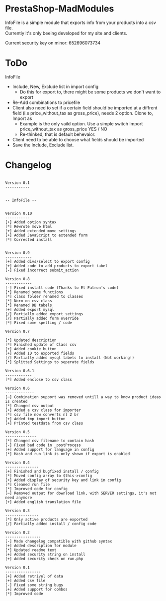 PrestaShop-MadModules
=====================

InfoFile is a simple module that exports info from your products into a csv file.<br>
Currently it's only beeing developed for my site and clients.<br>

Current security key on minor: 652696073734

ToDo
======
InfoFile

- Include, New, Exclude list in import config
	- Do this for export to, there might be some products we don't want to export
- Re-Add combinations to pricefile
- Client also need to set if a certain field should be imported at a diffrent field (i.e price_without_tax as gross_price), needs 2 option. Clone to, Import as
	- Example is the only vaild option. Use a simple switch Import price_without_tax as gross_price YES / NO
	- Re-thinked, that is default behevaior.
- Client need to be able to choose what fields should be imported
- Save the Include, Exclude list.

Changelog
=====================
```

Version 0.1
-----------


-- InfoFile --


Version 0.10
-----------
[+] Added option syntax
[*] Rewrote move html
[+] Added extended move settings
[+] Added JavaScript to extended form
[*] Corrected install


Version 0.9
------------
[+] Added divs/select to export config
[+] Added code to add products to export tabel
[-] Fixed incorrect submit_action

Version 0.8
------------
[-] Fixed install code (Thanks to El Patron's code)
[*] Renamed some functions
[*] class folder renamed to classes
[*] Norm on csv class
[*] Renamed DB tabels
[+] Added export mysql
[/] Partially added export settings
[/] Partially added form override
[*] Fixed some spelling / code

Version 0.7
------------
[*] Updated description
[*] Finished update of Class csv
[+] Added cookie button
[+] Added ID to exported fields
[/] Partially added mysql tabels to install (Not working!)
[*] Splitted Settings to seperate fields

Version 0.6.1
------------
[*] Added enclose to csv class

Version 0.6
-------------
[~] Combination support was removed untill a way to know product ideas is created
[*] Changed csv output
[+] Added a csv class for importer
[*] csv file now converts nl 2 br
[+] Added tmp import button
[+] Printed testdata from csv class

Version 0.5
--------------
[*] Changed csv filename to contain hash
[-] Fixed bad code in _postProcess
[+] Added support for language in config
[*] Hash and run link is only shown if export is enabled

Version 0.4
---------------
[+] Finished and bugfixed install / config
[*] Moved config array to $this->config
[+] Added display of security key and link in config
[*] Cleaned run file
[*] Improved code for config
[~] Removed output for download link, with SERVER settings, it's not need anymore
[+] Added english translation file

Version 0.3
---------------
[*] Only active products are exported
[/] Partially added install / config code

Version 0.2
----------------
[-] Made changelog compatible with github syntax
[+] Added description for module
[*] Updated readme text
[+] Added security string on install
[+] Added security check on run.php

Version 0.1
----------------
[+] Added retrivel of data
[+] Added csv file
[-] Fixed some string bugs
[+] Added support for combos
[*] Improved code
```
